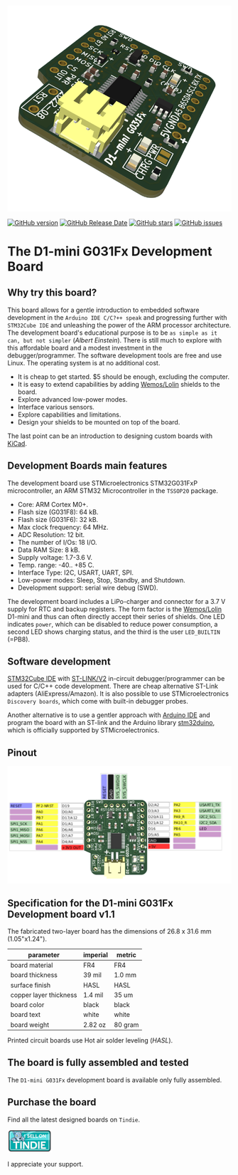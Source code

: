 ![prototyping solderable board](./images/3d-view-d1-mini-g031fx-v1_1.png)

[![GitHub version](https://img.shields.io/github/release/berrak/D1-mini-G031Fx-DevBrd.svg?logo=github&logoColor=ffffff)](https://github.com/berrak/D1-mini-G031Fx-DevBrd/releases/latest)
[![GitHub Release Date](https://img.shields.io/github/release-date/berrak/D1-mini-G031Fx-DevBrd.svg?logo=github&logoColor=ffffff)](https://github.com/berrak/D1-mini-G031Fx-DevBrd/releases/latest)
[![GitHub stars](https://img.shields.io/github/stars/berrak/D1-mini-G031Fx-DevBrd.svg?logo=github&logoColor=ffffff)](https://github.com/berrak/D1-mini-G031Fx-DevBrd/stargazers)
[![GitHub issues](https://img.shields.io/github/issues/berrak/D1-mini-G031Fx-DevBrd.svg?logo=github&logoColor=ffffff)](https://github.com/berrak/G031-D1-mini-DevBrd/issues)

# The D1-mini G031Fx Development Board

## Why try this board?

This board allows for a gentle introduction to embedded software development in the `Arduino IDE C/C?++ speak` and progressing further with `STM32Cube IDE` and unleashing the power of the ARM processor architecture. The development board's educational purpose is to be `as simple as it can, but not simpler` (*Albert Einstein*). There is still much to explore with this affordable board and a modest investment in the debugger/programmer. The software development tools are free and use Linux. The operating system is at no additional cost.

- It is cheap to get started. $5 should be enough, excluding the computer.
- It is easy to extend capabilities by adding [Wemos/Lolin](https://lolin.aliexpress.com/store/1331105) shields to the board.
- Explore advanced low-power modes.
- Interface various sensors.
- Explore capabilities and limitations.
- Design your shields to be mounted on top of the board.

The last point can be an introduction to designing custom boards with [KiCad](https://www.kicad.org).


## Development Boards main features

The development board use STMicroelectronics STM32G031FxP microcontroller, an ARM STM32 Microcontroller in the `TSSOP20` package. 

- Core: ARM Cortex M0+.
- Flash size (G031F8): 64 kB.
- Flash size (G031F6): 32 kB.
- Max clock frequency: 64 MHz.
- ADC Resolution: 12 bit.
- The number of I/Os: 18 I/O.
- Data RAM Size: 8 kB.
- Supply voltage: 1.7-3.6 V.
- Temp. range: -40.. +85 C.
- Interface Type: I2C, USART, UART, SPI.
- Low-power modes: Sleep, Stop, Standby, and Shutdown.
- Development support: serial wire debug (SWD).

The development board includes a LiPo-charger and connector for a 3.7 V supply for RTC and backup registers. The form factor is the [Wemos/Lolin](https://lolin.aliexpress.com/store/1331105) D1-mini and thus can often directly accept their series of shields. One LED indicates `power`, which can be disabled to reduce power consumption, a second LED shows charging status, and the third is the user `LED_BUILTIN` (=PB8).

## Software development

[STM32Cube IDE](https://www.st.com/en/development-tools/stm32cubeide.html) with [ST-LINK/V2](https://www.st.com/en/development-tools/st-link-v2.html) in-circuit debugger/programmer can be used for C/C++ code development. There are cheap alternative ST-Link adapters (AliExpress/Amazon). It is also possible to use STMicroelectronics `Discovery boards`, which come with built-in debugger probes.

Another alternative is to use a gentler approach with [Arduino IDE](https://www.arduino.cc/en/software) and program the board with an ST-link and the Arduino library [stm32duino](https://github.com/stm32duino/Arduino_Core_STM32), which is officially supported by STMicroelectronics.

## Pinout

![Board pinout](./pinout/D1-mini-G031Fx-pinout-v1_1.png)

## Specification for the D1-mini G031Fx Development board v1.1

The fabricated two-layer board has the dimensions of 26.8 x 31.6 mm (1.05"x1.24").

| parameter | imperial | metric |
| -----------|-------|------|
| board material | FR4 | FR4 |
| board thickness | 39 mil | 1.0 mm |
| surface finish | HASL | HASL |
| copper layer thickness | 1.4 mil | 35 um |
| board color | black | black |
| board text | white | white |
| board weight | 2.82 oz | 80 gram |


Printed circuit boards use Hot air solder leveling (*HASL*).

## The board is fully assembled and tested

The `D1-mini G031Fx` development board is available only fully assembled.

## Purchase the board
Find all the latest designed boards on `Tindie`. 

[![Tindie](./images/tindie-small.png)](https://www.tindie.com/stores/debinix/)

I appreciate your support.